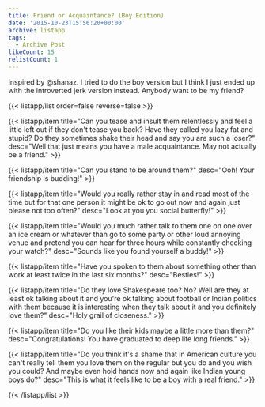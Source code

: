 ```yaml
---
title: Friend or Acquaintance? (Boy Edition)
date: '2015-10-23T15:56:20+00:00'
archive: listapp
tags: 
  - Archive Post
likeCount: 15
relistCount: 1
---
```


Inspired by @shanaz. I tried to do the boy version but I think I just ended up with the introverted jerk version instead. Anybody want to be my friend?

<!--more-->

{{< listapp/list order=false reverse=false >}}

   {{< listapp/item title="Can you tease and insult them relentlessly and feel a little left out if they don't tease you back? Have they called you lazy fat and stupid? Do they sometimes shake their head and say you are such a loser?"
      desc="Well that just means you have a male acquaintance. May not actually be a friend." >}}

   {{< listapp/item title="Can you stand to be around them?"
      desc="Ooh! Your friendship is budding!" >}}

   {{< listapp/item title="Would you really rather stay in and read most of the time but for that one person it might be ok to go out now and again just please not too often?"
      desc="Look at you you social butterfly!" >}}

   {{< listapp/item title="Would you much rather talk to them one on one over an ice cream or whatever than go to some party or other loud annoying venue and pretend you can hear for three hours while constantly checking your watch?"
      desc="Sounds like you found yourself a buddy!" >}}

   {{< listapp/item title="Have you spoken to them about something other than work at least twice in the last six months?"
      desc="Besties!" >}}

   {{< listapp/item title="Do they love Shakespeare too? No? Well are they at least ok talking about it and you're ok talking about football or Indian politics with them because it is interesting when they talk about it and you definitely love them?"
      desc="Holy grail of closeness." >}}

   {{< listapp/item title="Do you like their kids maybe a little more than them?"
      desc="Congratulations! You have graduated to deep life long friends." >}}

   {{< listapp/item title="Do you think it's a shame that in American culture you can't really tell them you love them on the regular but you do and you wish you could? And maybe even hold hands now and again like Indian young boys do?"
      desc="This is what it feels like to be a boy with a real friend." >}}

{{< /listapp/list >}}
